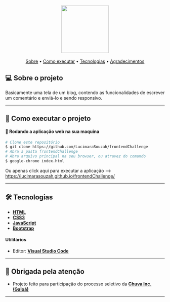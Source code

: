 <h4 align="center">
	<img height="150" src="https://encrypted-tbn0.gstatic.com/images?q=tbn:ANd9GcSW2sjBeOJlnby1caitxqOfBiY_Qv-ozAfkzysQQpyuTYHud-fvULyTAhG51wD-eXBx3qs&usqp=CAU">
</h4>

<p align="center">
 <a href="#-sobre-o-projeto">Sobre</a> •
 <a href="#-como-executar-o-projeto">Como executar</a> • 
 <a href="#-tecnologias">Tecnologias</a> •  
 <a href="#-obrigada-pela-atenção">Agradecimentos</a>
</p>


## 💻 Sobre o projeto

Basicamente uma tela de um blog, contendo as funcionalidades de escrever um comentário e enviá-lo e sendo responsivo. 

---

## 🚀 Como executar o projeto

#### 🧭 Rodando a aplicação web na sua maquina

```bash
# Clone este repositório
$ git clone https://github.com/LucimaraSouzah/frontendChallenge
# Abra a pasta frontendChallenge 
# Abra arquivo principal na seu browser, ou atravez do comando
$ google-chrome index.html
```

Ou apenas click aqui para executar a aplicação --> https://lucimarasouzah.github.io/frontendChallenge/

---

## 🛠 Tecnologias

- **[HTML](https://developer.mozilla.org/en-US/docs/Learn/Getting_started_with_the_web/HTML_basics)**
- **[CSS3](https://developer.mozilla.org/en-US/docs/Web/CSS)**
- **[JavaScript](https://developer.mozilla.org/en-US/docs/Web/JavaScript/Guide)**
- **[Bootstrap](https://developer.mozilla.org/en-US/docs/Glossary/Bootstrap)**

#### **Utilitários**

- Editor:  **[Visual Studio Code](https://code.visualstudio.com/)**

---

## 📝 Obrigada pela atenção

- Projeto feito para participação do processo seletivo da **[Chuva Inc. (Galoá)](https://chuva.net.br)**
---
